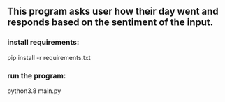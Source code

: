 ## This program asks user how their day went and responds based on the sentiment of the input.

### install requirements:

pip install -r requirements.txt

### run the program:

python3.8 main.py
